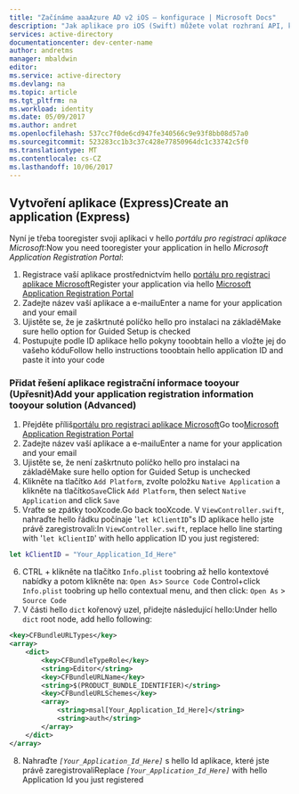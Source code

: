 ```yaml
---
title: "Začínáme aaaAzure AD v2 iOS – konfigurace | Microsoft Docs"
description: "Jak aplikace pro iOS (Swift) můžete volat rozhraní API, které vyžadují přístupové tokeny bodem v2 Azure Active Directory"
services: active-directory
documentationcenter: dev-center-name
author: andretms
manager: mbaldwin
editor: 
ms.service: active-directory
ms.devlang: na
ms.topic: article
ms.tgt_pltfrm: na
ms.workload: identity
ms.date: 05/09/2017
ms.author: andret
ms.openlocfilehash: 537cc7f0de6cd947fe340566c9e93f8bb08d57a0
ms.sourcegitcommit: 523283cc1b3c37c428e77850964dc1c33742c5f0
ms.translationtype: MT
ms.contentlocale: cs-CZ
ms.lasthandoff: 10/06/2017
---
```

## <a name="create-an-application-express"></a><span data-ttu-id="7105e-103">Vytvoření aplikace (Express)</span><span class="sxs-lookup"><span data-stu-id="7105e-103">Create an application (Express)</span></span>
<span data-ttu-id="7105e-104">Nyní je třeba tooregister svoji aplikaci v hello *portálu pro registraci aplikace Microsoft*:</span><span class="sxs-lookup"><span data-stu-id="7105e-104">Now you need tooregister your application in hello *Microsoft Application Registration Portal*:</span></span>
1. <span data-ttu-id="7105e-105">Registrace vaší aplikace prostřednictvím hello [portálu pro registraci aplikace Microsoft](https://apps.dev.microsoft.com/portal/register-app?appType=mobileAndDesktopApp&appTech=ios&step=configure)</span><span class="sxs-lookup"><span data-stu-id="7105e-105">Register your application via hello [Microsoft Application Registration Portal](https://apps.dev.microsoft.com/portal/register-app?appType=mobileAndDesktopApp&appTech=ios&step=configure)</span></span>
2.  <span data-ttu-id="7105e-106">Zadejte název vaší aplikace a e-mailu</span><span class="sxs-lookup"><span data-stu-id="7105e-106">Enter a name for your application and your email</span></span>
3.  <span data-ttu-id="7105e-107">Ujistěte se, že je zaškrtnuté políčko hello pro instalaci na základě</span><span class="sxs-lookup"><span data-stu-id="7105e-107">Make sure hello option for Guided Setup is checked</span></span>
4.  <span data-ttu-id="7105e-108">Postupujte podle ID aplikace hello pokyny tooobtain hello a vložte jej do vašeho kódu</span><span class="sxs-lookup"><span data-stu-id="7105e-108">Follow hello instructions tooobtain hello application ID and paste it into your code</span></span>

### <a name="add-your-application-registration-information-tooyour-solution-advanced"></a><span data-ttu-id="7105e-109">Přidat řešení aplikace registrační informace tooyour (Upřesnit)</span><span class="sxs-lookup"><span data-stu-id="7105e-109">Add your application registration information tooyour solution (Advanced)</span></span>

1.  <span data-ttu-id="7105e-110">Přejděte příliš[portálu pro registraci aplikace Microsoft](https://apps.dev.microsoft.com/portal/register-app)</span><span class="sxs-lookup"><span data-stu-id="7105e-110">Go too[Microsoft Application Registration Portal](https://apps.dev.microsoft.com/portal/register-app)</span></span>
2.  <span data-ttu-id="7105e-111">Zadejte název vaší aplikace a e-mailu</span><span class="sxs-lookup"><span data-stu-id="7105e-111">Enter a name for your application and your email</span></span>
3.  <span data-ttu-id="7105e-112">Ujistěte se, že není zaškrtnuto políčko hello pro instalaci na základě</span><span class="sxs-lookup"><span data-stu-id="7105e-112">Make sure hello option for Guided Setup is unchecked</span></span>
4.  <span data-ttu-id="7105e-113">Klikněte na tlačítko `Add Platform`, zvolte položku `Native Application` a klikněte na tlačítko`Save`</span><span class="sxs-lookup"><span data-stu-id="7105e-113">Click `Add Platform`, then select `Native Application` and click `Save`</span></span>
5.  <span data-ttu-id="7105e-114">Vraťte se zpátky tooXcode.</span><span class="sxs-lookup"><span data-stu-id="7105e-114">Go back tooXcode.</span></span> <span data-ttu-id="7105e-115">V `ViewController.swift`, nahraďte hello řádku počínaje '`let kClientID`"s ID aplikace hello jste právě zaregistrovali:</span><span class="sxs-lookup"><span data-stu-id="7105e-115">In `ViewController.swift`, replace hello line starting with '`let kClientID`' with hello application ID you just registered:</span></span>

```swift
let kClientID = "Your_Application_Id_Here"
```

<!-- Workaround for Docs conversion bug -->
<ol start="6">
<li>
<span data-ttu-id="7105e-116">CTRL + klikněte na tlačítko <code>Info.plist</code> toobring až hello kontextové nabídky a potom klikněte na: <code>Open As</code>> <code>Source Code</code>
</span><span class="sxs-lookup"><span data-stu-id="7105e-116">Control+click <code>Info.plist</code> toobring up hello contextual menu, and then click: <code>Open As</code> > <code>Source Code</code>
</span></span></li>
<li>
<span data-ttu-id="7105e-117">V části hello <code>dict</code> kořenový uzel, přidejte následující hello:</span><span class="sxs-lookup"><span data-stu-id="7105e-117">Under hello <code>dict</code> root node, add hello following:</span></span>
</li>
</ol>

```xml
<key>CFBundleURLTypes</key>
<array>
    <dict>
        <key>CFBundleTypeRole</key>
        <string>Editor</string>
        <key>CFBundleURLName</key>
        <string>$(PRODUCT_BUNDLE_IDENTIFIER)</string>
        <key>CFBundleURLSchemes</key>
        <array>
            <string>msal[Your_Application_Id_Here]</string>
            <string>auth</string>
        </array>
    </dict>
</array>
```
<ol start="8">
<li>
<span data-ttu-id="7105e-118">Nahraďte <i> <code>[Your_Application_Id_Here]</code> </i> s hello Id aplikace, které jste právě zaregistrovali</span><span class="sxs-lookup"><span data-stu-id="7105e-118">Replace <i><code>[Your_Application_Id_Here]</code></i> with hello Application Id you just registered</span></span>
</li>
</ol>
